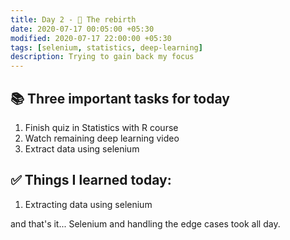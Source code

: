 ```yaml
---
title: Day 2 - 🌿 The rebirth
date: 2020-07-17 00:05:00 +05:30
modified: 2020-07-17 22:00:00 +05:30
tags: [selenium, statistics, deep-learning]
description: Trying to gain back my focus
---
```


## 📚 Three important tasks for today

1. Finish quiz in Statistics with R course
2. Watch remaining deep learning video
3. Extract data using selenium

## ✅ Things I learned today:

1. Extracting data using selenium

and that's it... Selenium and handling the edge cases took all day.